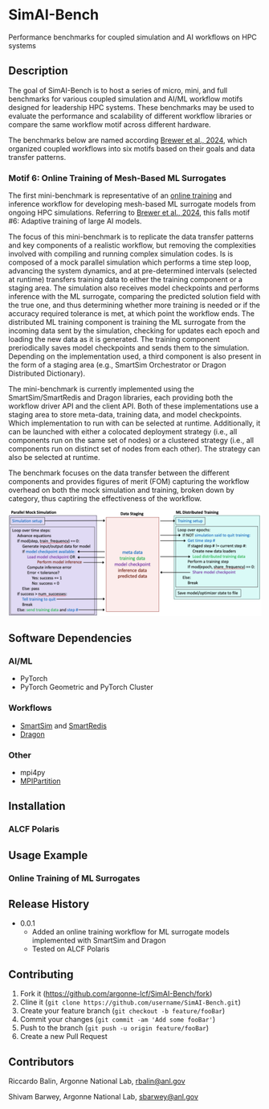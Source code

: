 # SimAI-Bench
Performance benchmarks for coupled simulation and AI workflows on HPC systems



## Description

The goal of SimAI-Bench is to host a series of micro, mini, and full benchmarks for various coupled simulation and AI/ML workflow motifs designed for leadership HPC systems.
These benchmarks may be used to evaluate the performance and scalability of different workflow libraries or compare the same workflow motif across different hardware.

The benchmarks below are named according [Brewer et al., 2024](https://arxiv.org/pdf/2406.14315), which organized coupled workflows into six motifs based on their goals and data transfer patterns. 

### Motif 6: Online Training of Mesh-Based ML Surrogates

The first mini-benchmark is representative of an [online training](./src/online_training) and inference workflow for developing mesh-based ML surrogate models from ongoing HPC simulations.
Referring to [Brewer et al., 2024](https://arxiv.org/pdf/2406.14315), this falls motif #6: Adaptive training of large AI models. 

The focus of this mini-benchmark is to replicate the data transfer patterns and key components of a realistic workflow, but removing the complexities involved with compiling and running complex simulation codes. 
Is is composed of a mock parallel simulation which performs a time step loop, advancing the system dynamics, and at pre-determined intervals (selected at runtime) transfers training data to either the training component or a staging area. The simulation also receives model checkpoints and performs inference with the ML surrogate, comparing the predicted solution field with the true one, and thus determining whether more training is needed or if the accuracy required tolerance is met, at which point the workflow ends.
The distributed ML training component is training the ML surrogate from the incoming data sent by the simulation, checking for updates each epoch and loading the new data as it is generated. The training component preriodically saves model checkpoints and sends them to the simulation.
Depending on the implementation used, a third component is also present in the form of a staging area (e.g., SmartSim Orchestrator or Dragon Distributed Dictionary). 

The mini-benchmark is currently implemented using the SmartSim/SmartRedis and Dragon libraries, each providing both the workflow driver API and the client API. Both of these implementations use a staging area to store meta-data, training data, and model checkpoints. Which implementation to run with can be selected at runtime.
Additionally, it can be launched with either a colocated deployment strategy (i.e., all components run on the same set of nodes) or a clustered strategy (i.e., all components run on distinct set of nodes from each other). The strategy can also be selected at runtime.

The benchmark focuses on the data transfer between the different components and provides figures of merit (FOM) capturing the workflow overhead on both the mock simulation and training, broken down by category, thus captiring the effectiveness of the workflow.

![](utils/surrogate_workflow.png)



## Software Dependencies

### AI/ML

* PyTorch
* PyTorch Geometric and PyTorch Cluster

### Workflows

* [SmartSim](https://github.com/CrayLabs/SmartSim) and [SmartRedis](https://github.com/CrayLabs/SmartRedis)
* [Dragon](https://github.com/DragonHPC/dragon)

### Other

* mpi4py
* [MPIPartition](https://github.com/ArgonneCPAC/MPIPartition)


## Installation

### ALCF Polaris


## Usage Example

### Online Training of ML Surrogates


## Release History

* 0.0.1
    * Added an online training workflow for ML surrogate models implemented with SmartSim and Dragon
    * Tested on ALCF Polaris


## Contributing

1. Fork it (<https://github.com/argonne-lcf/SimAI-Bench/fork>)
2. Cline it (`git clone https://github.com/username/SimAI-Bench.git`)
2. Create your feature branch (`git checkout -b feature/fooBar`)
3. Commit your changes (`git commit -am 'Add some fooBar'`)
4. Push to the branch (`git push -u origin feature/fooBar`)
5. Create a new Pull Request


## Contributors

Riccardo Balin, Argonne National Lab, rbalin@anl.gov

Shivam Barwey, Argonne National Lab, sbarwey@anl.gov






